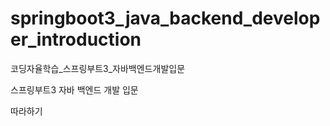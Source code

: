 # springboot3_java_backend_developer_introduction
코딩자율학습_스프링부트3_자바백엔드개발입문

스프링부트3
자바 백엔드 개발 입문

따라하기